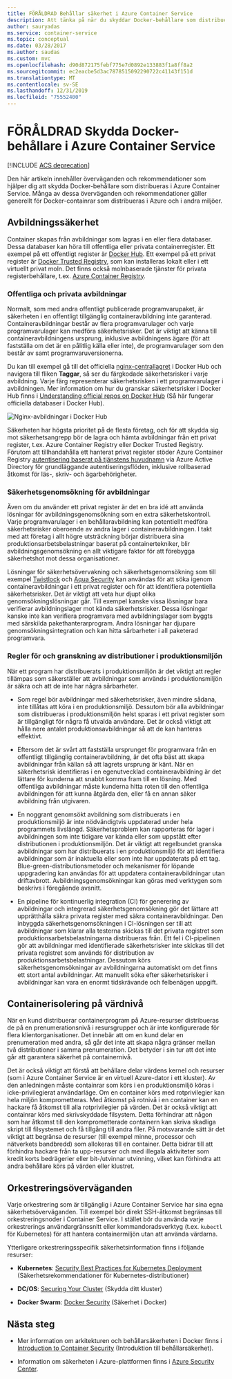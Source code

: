 ```yaml
---
title: FÖRÅLDRAD Behållar säkerhet i Azure Container Service
description: Att tänka på när du skyddar Docker-behållare som distribuerats i Azure Container Service och relaterade Azure-tjänster.
author: sauryadas
ms.service: container-service
ms.topic: conceptual
ms.date: 03/28/2017
ms.author: saudas
ms.custom: mvc
ms.openlocfilehash: d90d872175febf775e7d0892e133883f1a8ff8a2
ms.sourcegitcommit: ec2eacbe5d3ac7878515092290722c41143f151d
ms.translationtype: MT
ms.contentlocale: sv-SE
ms.lasthandoff: 12/31/2019
ms.locfileid: "75552400"
---
```

# <a name="deprecated-securing-docker-containers-in-azure-container-service"></a>FÖRÅLDRAD Skydda Docker-behållare i Azure Container Service

[!INCLUDE [ACS deprecation](../../../includes/container-service-deprecation.md)]

Den här artikeln innehåller överväganden och rekommendationer som hjälper dig att skydda Docker-behållare som distribueras i Azure Container Service. Många av dessa överväganden och rekommendationer gäller generellt för Docker-containrar som distribueras i Azure och i andra miljöer. 

## <a name="image-security"></a>Avbildningssäkerhet

Container skapas från avbildningar som lagras i en eller flera databaser. Dessa databaser kan höra till offentliga eller privata containerregister. Ett exempel på ett offentligt register är [Docker Hub](https://hub.docker.com/). Ett exempel på ett privat register är [Docker Trusted Registry](https://docs.docker.com/datacenter/dtr/2.0/), som kan installeras lokalt eller i ett virtuellt privat moln. Det finns också molnbaserade tjänster för privata registerbehållare, t.ex. [Azure Container Registry](../../container-registry/container-registry-intro.md).

### <a name="public-and-private-images"></a>Offentliga och privata avbildningar
Normalt, som med andra offentligt publicerade programvarupaket, är säkerheten i en offentligt tillgänglig containeravbildning inte garanterad. Containeravbildningar består av flera programvarulager och varje programvarulager kan medföra säkerhetsrisker. Det är viktigt att känna till containeravbildningens ursprung, inklusive avbildningens ägare (för att fastställa om det är en pålitlig källa eller inte), de programvarulager som den består av samt programvaruversionerna. 

Du kan till exempel gå till det officiella [nginx-centrallagret](https://hub.docker.com/_/nginx/) i Docker Hub och navigera till fliken **Taggar**, så ser du färgkodade säkerhetsrisker i varje avbildning. Varje färg representerar säkerhetsrisken i ett programvarulager i avbildningen. Mer information om hur du granskar säkerhetsrisker i Docker Hub finns i [Understanding official repos on Docker Hub](https://blog.docker.com/2015/06/understanding-official-repos-docker-hub/) (Så här fungerar officiella databaser i Docker Hub).

![Nginx-avbildningar i Docker Hub](./media/container-service-security/docker-hub-nginx.png)

Säkerheten har högsta prioritet på de flesta företag, och för att skydda sig mot säkerhetsangrepp bör de lagra och hämta avbildningar från ett privat register, t.ex. Azure Container Registry eller Docker Trusted Registry. Förutom att tillhandahålla ett hanterat privat register stöder Azure Container Registry [autentisering baserat på tjänstens huvudnamn](../../container-registry/container-registry-authentication.md) via Azure Active Directory för grundläggande autentiseringsflöden, inklusive rollbaserad åtkomst för läs-, skriv- och ägarbehörigheter.

### <a name="image-security-scanning"></a>Säkerhetsgenomsökning för avbildningar

Även om du använder ett privat register är det en bra idé att använda lösningar för avbildningsgenomsökning som en extra säkerhetskontroll. Varje programvarulager i en behållaravbildning kan potentiellt medföra säkerhetsrisker oberoende av andra lager i containeravbildningen. I takt med att företag i allt högre utsträckning börjar distribuera sina produktionsarbetsbelastningar baserat på containertekniker, blir avbildningsgenomsökning en allt viktigare faktor för att förebygga säkerhetshot mot dessa organisationer. 

Lösningar för säkerhetsövervakning och säkerhetsgenomsökning som till exempel [Twistlock](https://www.twistlock.com/2016/11/07/twistlock-supports-azure-container-registry) och [Aqua Security](https://blog.aquasec.com/image-vulnerability-scanning-in-azure-container-registry) kan användas för att söka igenom containeravbildningar i ett privat register och för att identifiera potentiella säkerhetsrisker. Det är viktigt att veta hur djupt olika genomsökningslösningar går. Till exempel kanske vissa lösningar bara verifierar avbildningslager mot kända säkerhetsrisker. Dessa lösningar kanske inte kan verifiera programvara med avbildningslager som byggts med särskilda pakethanterarprogram. Andra lösningar har djupare genomsökningsintegration och kan hitta sårbarheter i all paketerad programvara.

### <a name="production-deployment-rules-and-audit"></a>Regler för och granskning av distributioner i produktionsmiljön
När ett program har distribuerats i produktionsmiljön är det viktigt att regler tillämpas som säkerställer att avbildningar som används i produktionsmiljön är säkra och att de inte har några sårbarheter.

* Som regel bör avbildningar med säkerhetsrisker, även mindre sådana, inte tillåtas att köra i en produktionsmiljö. Dessutom bör alla avbildningar som distribueras i produktionsmiljön helst sparas i ett privat register som är tillgängligt för några få utvalda användare. Det är också viktigt att hålla nere antalet produktionsavbildningar så att de kan hanteras effektivt.

* Eftersom det är svårt att fastställa ursprunget för programvara från en offentligt tillgänglig containeravbildning, är det ofta bäst att skapa avbildningar från källan så att lagrets ursprung är känt. När en säkerhetsrisk identifieras i en egenutvecklad containeravbildning är det lättare för kunderna att snabbt komma fram till en lösning. Med offentliga avbildningar måste kunderna hitta roten till den offentliga avbildningen för att kunna åtgärda den, eller få en annan säker avbildning från utgivaren.

* En noggrant genomsökt avbildning som distribuerats i en produktionsmiljö är inte nödvändigtvis uppdaterad under hela programmets livslängd. Säkerhetsproblem kan rapporteras för lager i avbildningen som inte tidigare var kända eller som uppstått efter distributionen i produktionsmiljön. Det är viktigt att regelbundet granska avbildningar som har distribuerats i en produktionsmiljö för att identifiera avbildningar som är inaktuella eller som inte har uppdaterats på ett tag. Blue-green-distributionsmetoder och mekanismer för löpande uppgradering kan användas för att uppdatera containeravbildningar utan driftavbrott. Avbildningsgenomsökningar kan göras med verktygen som beskrivs i föregående avsnitt. 

* En pipeline för kontinuerlig integration (CI) för generering av avbildningar och integrerad säkerhetsgenomsökning gör det lättare att upprätthålla säkra privata register med säkra containeravbildningar. Den inbyggda säkerhetsgenomsökningen i CI-lösningen ser till att avbildningar som klarar alla testerna skickas till det privata registret som produktionsarbetsbelastningarna distribueras från. Ett fel i CI-pipelinen gör att avbildningar med identifierade säkerhetsrisker inte skickas till det privata registret som används för distribution av produktionsarbetsbelastningar. Dessutom körs säkerhetsgenomsökningar av avbildningarna automatiskt om det finns ett stort antal avbildningar. Att manuellt söka efter säkerhetsrisker i avbildningar kan vara en enormt tidskrävande och felbenägen uppgift.

## <a name="host-level-container-isolation"></a>Containerisolering på värdnivå
När en kund distribuerar containerprogram på Azure-resurser distribueras de på en prenumerationsnivå i resursgrupper och är inte konfigurerade för flera klientorganisationer. Det innebär att om en kund delar en prenumeration med andra, så går det inte att skapa några gränser mellan två distributioner i samma prenumeration. Det betyder i sin tur att det inte går att garantera säkerhet på containernivå. 

Det är också viktigt att förstå att behållare delar värdens kernel och resurser (som i Azure Container Service är en virtuell Azure-dator i ett kluster). Av den anledningen måste containrar som körs i en produktionsmiljö köras i icke-privilegierat användarläge. Om en container körs med rotprivilegier kan hela miljön komprometteras. Med åtkomst på rotnivå i en container kan en hackare få åtkomst till alla rotprivilegier på värden. Det är också viktigt att containrar körs med skrivskyddade filsystem. Detta förhindrar att någon som har åtkomst till den komprometterade containern kan skriva skadliga skript till filsystemet och få tillgång till andra filer. På motsvarande sätt är det viktigt att begränsa de resurser (till exempel minne, processor och nätverkets bandbredd) som allokeras till en container. Detta bidrar till att förhindra hackare från ta upp-resurser och med illegala aktiviteter som kredit korts bedrägerier eller bit-/utvinnar utvinning, vilket kan förhindra att andra behållare körs på värden eller klustret.

## <a name="orchestrator-considerations"></a>Orkestreringsöverväganden

Varje orkestrering som är tillgänglig i Azure Container Service har sina egna säkerhetsöverväganden. Till exempel bör direkt SSH-åtkomst begränsas till orkestreringsnoder i Container Service. I stället bör du använda varje orkestrerings användargränssnitt eller kommandoradsverktyg (t.ex. `kubectl` för Kubernetes) för att hantera containermiljön utan att använda värdarna.

Ytterligare orkestreringsspecifik säkerhetsinformation finns i följande resurser:

* **Kubernetes**: [Security Best Practices for Kubernetes Deployment](https://kubernetes.io/blog/2016/08/security-best-practices-kubernetes-deployment/) (Säkerhetsrekommendationer för Kubernetes-distributioner)

* **DC/OS**: [Securing Your Cluster](https://docs.mesosphere.com/1.12/administering-clusters/securing-your-cluster) (Skydda ditt kluster)

* **Docker Swarm**: [Docker Security](https://www.docker.com/docker-security) (Säkerhet i Docker)

## <a name="next-steps"></a>Nästa steg

* Mer information om arkitekturen och behållarsäkerheten i Docker finns i [Introduction to Container Security](https://www.docker.com/sites/default/files/WP_IntrotoContainerSecurity_08.19.2016.pdf) (Introduktion till behållarsäkerhet).

* Information om säkerheten i Azure-plattformen finns i [Azure Security Center](https://www.microsoft.com/trustcenter/cloudservices/azure).

